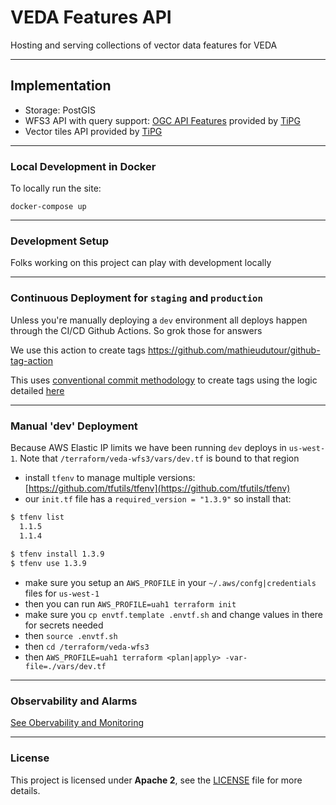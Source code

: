 # VEDA Features API

Hosting and serving collections of vector data features for VEDA

---

## Implementation

* Storage: PostGIS
* WFS3 API with query support: [OGC API Features](https://ogcapi.ogc.org/features/) provided by [TiPG](https://github.com/developmentseed/tipg)
* Vector tiles API provided by [TiPG](https://github.com/developmentseed/tipg)

---

### Local Development in Docker

To locally run the site:

`docker-compose up`

---

### Development Setup

Folks working on this project can play with development locally 

--- 

### Continuous Deployment for `staging` and `production`

Unless you're manually deploying a `dev` environment all deploys happen through the CI/CD Github Actions. So grok those for answers

We use this action to create tags https://github.com/mathieudutour/github-tag-action

This uses [conventional commit methodology](https://www.conventionalcommits.org/en/v1.0.0/) to create tags using the logic detailed [here](https://github.com/mathieudutour/github-tag-action#bumping)

---

### Manual 'dev' Deployment

Because AWS Elastic IP limits we have been running `dev` deploys in `us-west-1`. Note that `/terraform/veda-wfs3/vars/dev.tf`
is bound to that region

* install `tfenv` to manage multiple versions: [https://github.com/tfutils/tfenv](https://github.com/tfutils/tfenv)
* our `init.tf` file has a `required_version = "1.3.9"` so install that:

```bash
$ tfenv list
  1.1.5
  1.1.4
  
$ tfenv install 1.3.9
$ tfenv use 1.3.9
```
* make sure you setup an `AWS_PROFILE` in your `~/.aws/confg|credentials` files for `us-west-1`
* then you can run `AWS_PROFILE=uah1 terraform init`
* make sure you `cp envtf.template .envtf.sh` and change values in there for secrets needed
* then `source .envtf.sh`
* then `cd /terraform/veda-wfs3`
* then `AWS_PROFILE=uah1 terraform <plan|apply> -var-file=./vars/dev.tf`

---

### Observability and Alarms

[See Obervability and Monitoring](./docs/OBSERVABILITY.md)

---

### License
This project is licensed under **Apache 2**, see the [LICENSE](LICENSE) file for more details.

